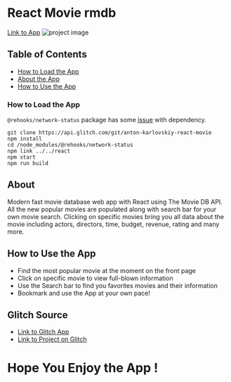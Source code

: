 # React Movie rmdb
[Link to App](http://phobic-heat.surge.sh/)
![project image](https://oliver-gomes.github.io/images/github%20images/react-movie.png)


## Table of Contents

* [How to Load the App](#howtoloadtheapp)
* [About the App](#about)
* [How to Use the App](#how-to-use-the-app)

### How to Load the App
`@rehooks/network-status` package has some [issue](https://reactjs.org/warnings/invalid-hook-call-warning.html#duplicate-react) with dependency.
```
git clone https://api.glitch.com/git/anton-karlovskiy-react-movie
npm install
cd /node_modules/@rehooks/network-status
npm link ../../react
npm start
npm run build
```
## About
Modern fast movie database web app with React using The Movie DB API. All the new popular movies are populated along with search bar for your own movie search. Clicking on specific movies bring you all data about the movie including actors, directors, time, budget, revenue, rating and many more.

## How to Use the App

- Find the most popular movie at the moment on the front page
- Click on specific movie to view full-blown information
- Use the Search bar to find you favorites movies and their information
- Bookmark and use the App at your own pace!

## Glitch Source
* [Link to Glitch App](https://anton-karlovskiy-react-movie.glitch.me)
* [Link to Project on Glitch](https://glitch.com/~anton-karlovskiy-react-movie.glitch.me)

# Hope You Enjoy the App !

